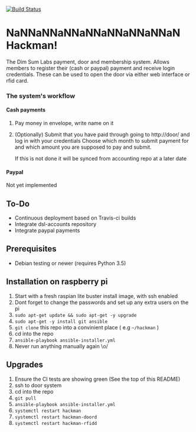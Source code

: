 [![Build Status](https://travis-ci.org/dimsumlabs/hackman.svg?branch=master)](https://travis-ci.org/dimsumlabs/hackman?branch=master)
# NaNNaNNaNNaNNaNNaNNaNNaN Hackman!
The Dim Sum Labs payment, door and membership system.
Allows members to register their (cash or paypal) payment and receive login credentials.
These can be used to open the door via either web interface or rfid card.

### The system's workflow

#### Cash payments
1. Pay money in envelope, write name on it
2. (Optionally) Submit that you have paid through going to http://door/ and log in with your credentials
   Choose which month to submit payment for and which amount you are supposed to pay and submit.

   If this is not done it will be synced from accounting repo at a later date

#### Paypal
Not yet implemented

## To-Do
* Continuous deployment based on Travis-ci builds
* Integrate dsl-accounts repository
* Integrate paypal payments

## Prerequisites
* Debian testing or newer (requires Python 3.5)

## Installation on raspberry pi
1. Start with a fresh raspian lite buster install image, with ssh enabled
1. Dont forget to change the passwords and set up any extra users on the pi
1. `sudo apt-get update && sudo apt-get -y upgrade`
1. `sudo apt-get -y install git ansible`
1. `git clone` this repo into a convinient place ( e.g `~/hackman` )
1. cd into the repo
1. `ansible-playbook ansible-installer.yml`
3. Never run anything manually again \o/

## Upgrades
1. Ensure the CI tests are showing green (See the top of this README)
2. ssh to door system
3. cd into the repo
1. `git pull`
1. `ansible-playbook ansible-installer.yml`
6. `systemctl restart hackman`
6. `systemctl restart hackman-doord`
6. `systemctl restart hackman-rfidd`

